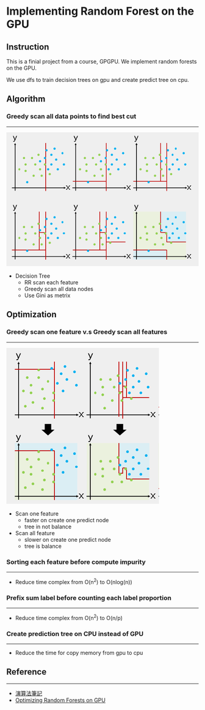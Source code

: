 Implementing Random Forest on the GPU
=========================================
## Instruction
This is a finial project from a course, GPGPU. We implement random forests on the GPU.

We use dfs to train  decision trees on gpu and create predict tree on cpu.

## Algorithm
### Greedy scan all data points to find best cut
-----------------------
![decisiontree](https://github.com/c14016057/GPGPU_Programming_2016S/blob/master/finial/figure/decisiontree.png)
- Decision Tree
	- RR scan each feature
	- Greedy scan all data nodes
	- Use Gini as metrix
## Optimization 
### Greedy scan one feature v.s Greedy scan all features
------------------------
![scanmethod](https://github.com/c14016057/GPGPU_Programming_2016S/blob/master/finial/figure/scanmethod.png)
- Scan one feature
	- faster on create one predict node
	- tree in not balance
- Scan all feature
	- slower on create one predict node
	- tree is balance
### Sorting each feature before compute impurity
---------------------------
- Reduce time complex from O(n<sup>2</sup>) to O(nlog(n))
### Prefix sum label before counting each label proportion
--------------------------
- Reduce time complex from O(n<sup>2</sup>) to O(n/p)
### Create prediction tree on CPU instead of GPU
-------------------------
- Reduce the time for copy memory from gpu to cpu

## Reference
----------------------------
- [演算法筆記](http://www.csie.ntnu.edu.tw/~u91029/Classification.html)
- [Optimizing Random Forests on GPU](http://digitalassets.lib.berkeley.edu/techreports/ucb/text/EECS-2014-205.pdf)



